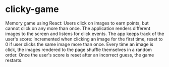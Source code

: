# clicky-game

Memory game using React: Users click on images to earn points, but cannot click on any more than once. The application renders different images to the screen and listens for click events. The app keeps track of the user's score: Incremented when clicking an image for the first time, reset to 0 if user clicks the same image more than once. Every time an image is click, the images rendered to the page shuffle themselves in a random order. Once the user's score is reset after an incorrect guess, the game restarts.
